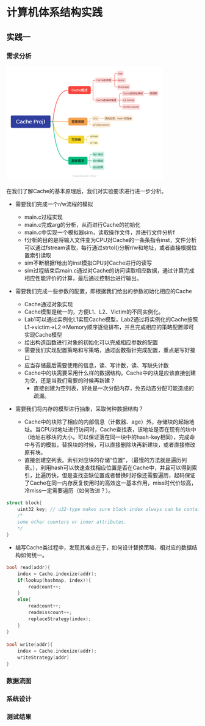# 计算机体系结构实践





## 实践一

### 需求分析

<img src="./asset/Cache Proj1.png" style="zoom:40%;" />

在我们了解Cache的基本原理后，我们对实验要求进行进一步分析。

- 需要我们完成一个r/w流程的模拟
  - main.c过程实现
  - main.c完成arg的分析，从而进行Cache的初始化
  - main.c中实现一个模拟器sim，读取操作文件，并进行文件分析f
  - f分析的目的是将输入文件变为CPU对Cache的一条条指令inst，文件分析可以通过fstream读取，每行通过strtol()分解r/w和地址，或者直接根据位置索引读取
  - sim不断根据f给出的inst模拟CPU对Cache进行的读写
  - sim过程结束后main.c通过对Cache的访问读取相应数据，通过计算完成相应性能评价的计算，最后通过控制台进行输出。

- 需要我们完成一些参数的配置，即根据我们给出的参数初始化相应的Cache
  - Cache通过对象实现
  - Cache模型是统一的，方便L1、L2、Victim的不同实例化。
  - Lab1可以通过实例化L1实现Cache模型，Lab2通过将实例化的Cache按照L1->victim->L2->Memory顺序逐级排布，并且完成相应的策略配置即可实现Cache模型
  - 给出构造函数进行对象的初始化可以完成相应参数的配置
  - 需要我们实现配置策略和写策略，通过函数指针完成配置，重点是写好接口
  - 应当存储最后需要使用的信息，读、写计数，读、写缺失计数
  - Cache中的块需要采用什么样的数据结构。Cache中的块是应该直接创建为空，还是当我们需要的时候再新建？
    - 直接创建为空列表，好处是一次分配内存，免去动态分配可能造成的疏漏。
- 需要我们将内存的模型进行抽象，采取何种数据结构？
  - Cache中的块除了相应的内部信息（计数器、age）外，存储块的起始地址。当CPU对地址进行访问时，Cache查找表，该地址是否在现有的块中（地址右移块的大小，可以保证落在同一块中的hash-key相同），完成命中与否的模拟，替换块的时候，可以直接删除块再新建块，或者直接修改原有块。
  - 直接创建空列表。索引对应块的存储“位置”，（最慢的方法就是遍历列表。），利用hash可以快速查找相应位置是否在Cache中，并且可以得到索引，比遍历快，但是查找空缺位置或者替换时好像还需要遍历，起码保证了Cache在同一内存反复使用时的高效这一基本作用，miss时代价较高，冷miss一定需要遍历（如何改进？）。

```c++
struct block{
    uint32 key; // u32-type makes sure block index always can be contained 
    /*
    some other counters or inner attributes.
    */
}
```

- 编写Cache类过程中，发现其难点在于，如何设计替换策略，相对应的数据结构如何统一。

```C++
bool read(addr){
	index = Cache.indexize(addr);
    if(lookup(hashmap, index)){
        readcount++;
    }
    else{
        readcount++;
        readmisscount++;
        replaceStrategy(index);
    }
}

bool write(addr){
    index = Cache.indexize(addr);
    writeStrategy(addr)
}
```



### 数据流图

### 系统设计

###  测试结果
